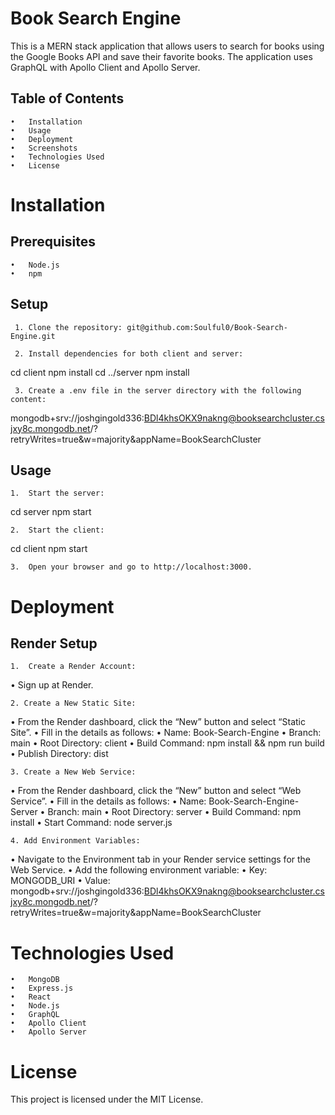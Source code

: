 # Book Search Engine

This is a MERN stack application that allows users to search for books using the Google Books API and save their favorite books. The application uses GraphQL with Apollo Client and Apollo Server.

## Table of Contents

    •	Installation
    •	Usage
    •	Deployment
    •	Screenshots
    •	Technologies Used
    •	License

# Installation

## Prerequisites

    •	Node.js
    •	npm

## Setup

     1.	Clone the repository: git@github.com:Soulful0/Book-Search-Engine.git

     2.	Install dependencies for both client and server:

cd client
npm install
cd ../server
npm install

     3. Create a .env file in the server directory with the following content:

mongodb+srv://joshgingold336:BDl4khsOKX9nakng@booksearchcluster.csjxy8c.mongodb.net/?retryWrites=true&w=majority&appName=BookSearchCluster

## Usage

    1.	Start the server:

cd server
npm start

    2.	Start the client:

cd client
npm start

    3.	Open your browser and go to http://localhost:3000.

# Deployment

## Render Setup

    1.  Create a Render Account:

• Sign up at Render.

    2. Create a New Static Site:

• From the Render dashboard, click the “New” button and select “Static Site”.
• Fill in the details as follows:
• Name: Book-Search-Engine
• Branch: main
• Root Directory: client
• Build Command: npm install && npm run build
• Publish Directory: dist

    3. Create a New Web Service:

• From the Render dashboard, click the “New” button and select “Web Service”.
• Fill in the details as follows:
• Name: Book-Search-Engine-Server
• Branch: main
• Root Directory: server
• Build Command: npm install
• Start Command: node server.js

    4. Add Environment Variables:

• Navigate to the Environment tab in your Render service settings for the Web Service.
• Add the following environment variable:
• Key: MONGODB_URI
• Value: mongodb+srv://joshgingold336:BDl4khsOKX9nakng@booksearchcluster.csjxy8c.mongodb.net/?retryWrites=true&w=majority&appName=BookSearchCluster

# Technologies Used

    •	MongoDB
    •	Express.js
    •	React
    •	Node.js
    •	GraphQL
    •	Apollo Client
    •	Apollo Server

# License

This project is licensed under the MIT License.
